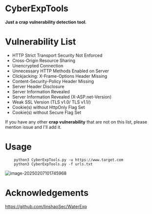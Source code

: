 # CyberExpTools





**Just a crap vulnerability detection tool.** 





# Vulnerability List

- HTTP Strict Transport Security Not Enforced
- Cross-Origin Resource Sharing
- Unencrypted Connection
- Unnecessary HTTP Methods Enabled on Server
- Clickjacking: X-Frame-Options Header Missing
- Content-Security-Policy Header Missing
- Server Header Disclosure
- Server Information Revealed
- Server Information Revealed (X-ASP.net-Version)
- Weak SSL Version (TLS v1.0/ TLS v1.1/)
- Cookie(s) without HttpOnly Flag Set
- Cookie(s) without Secure Flag Set



If you have any other **crap vulnerability** that are not on this list, please mention issue and I'll add it.



# Usage

        python3 CyberExpTools.py -u https://www.target.com
        python3 CyberExpTools.py -f urls.txt

![image-20250207101745968](C:\Users\ggboom993\AppData\Roaming\Typora\typora-user-images\image-20250207101745968.png)



# Acknowledgements



https://github.com/linshaoSec/WaterExp
